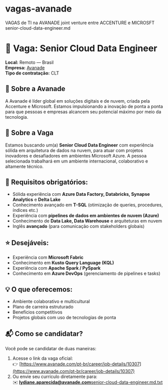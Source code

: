 # vagas-avanade
VAGAS de TI na AVANADE joint venture entre ACCENTURE e MICROSFT
senior-cloud-data-engineer.md
# 🎯 Vaga: **Senior Cloud Data Engineer**  
**Local:** Remoto — Brasil  
**Empresa:** [Avanade](https://www.avanade.com/pt-br)  
**Tipo de contratação:** CLT

## 🧠 Sobre a Avanade  
A Avanade é líder global em soluções digitais e de nuvem, criada pela Accenture e Microsoft. Estamos impulsionando a inovação de ponta a ponta para que pessoas e empresas alcancem seu potencial máximo por meio da tecnologia.

## 🚀 Sobre a Vaga  
Estamos buscando um(a) **Senior Cloud Data Engineer** com experiência sólida em arquitetura de dados na nuvem, para atuar com projetos inovadores e desafiadores em ambientes Microsoft Azure. A pessoa selecionada trabalhará em um ambiente internacional, colaborativo e altamente técnico.

## 🔧 Requisitos obrigatórios:
- Sólida experiência com **Azure Data Factory, Databricks, Synapse Analytics** e **Delta Lake**
- Conhecimento avançado em **T-SQL** (otimização de queries, procedures, índices etc.)
- Experiência com **pipelines de dados em ambientes de nuvem (Azure)**
- Conhecimento de **Data Lake, Data Warehouse** e arquiteturas em nuvem
- Inglês **avançado** (para comunicação com stakeholders globais)

## ⭐ Desejáveis:
- Experiência com **Microsoft Fabric**
- Conhecimento em **Kusto Query Language (KQL)**
- Experiência com **Apache Spark / PySpark**
- Conhecimento em **Azure DevOps** (gerenciamento de pipelines e tasks)

## 💡 O que oferecemos:
- Ambiente colaborativo e multicultural  
- Plano de carreira estruturado  
- Benefícios competitivos  
- Projetos globais com uso de tecnologias de ponta  

## 📬 Como se candidatar?
Você pode se candidatar de duas maneiras:
1. Acesse o link da vaga oficial:  
   👉 [https://www.avanade.com/pt-br/career/job-details/10307](https://www.avanade.com/pt-br/career/job-details/10307)  
2. Ou envie seu currículo diretamente para:  
   ✉️ **lydiane.aparecida@avanade.com**[senior-cloud-data-engineer.md.txt](https://github.com/user-attachments/files/20840146/senior-cloud-data-engineer.md.txt)
